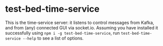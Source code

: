 # test-bed-time-service

This is the time-service server: it listens to control messages from Kafka, and from (any) connected GUI via socket.io. Assuming you have installed it successfully using `npm i -g test-bed-time-service`, run `test-bed-time-service --help` to see a list of options.
